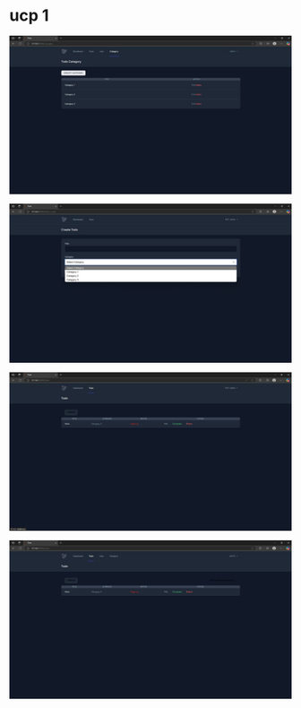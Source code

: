# ucp 1

![Alt text](screenshot\ucp1.md\browser_category.jpg)

![Alt text](screenshot\ucp1.md\browser_user.jpg)

![Alt text](screenshot\ucp1.md\todo_browser_user.jpg)

![Alt text](screenshot\ucp1.md\todo_browser.jpg)
